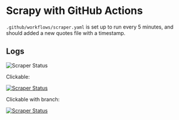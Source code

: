# Scrapy with GitHub Actions

`.github/workflows/scraper.yaml` is set up to run every 5 minutes,
and should added a new quotes file with a timestamp.

## Logs

![Scraper Status](https://github.com/msimoni18/test-scrapy-with-github-actions/actions/workflows/scraper.yaml/badge.svg)

Clickable:

[![Scraper Status](https://github.com/msimoni18/test-scrapy-with-github-actions/actions/workflows/scraper.yaml/badge.svg)](https://github.com/msimoni18/test-scrapy-with-github-actions/actions/workflows/scraper.yaml)

Clickable with branch:

[![Scraper Status](https://github.com/msimoni18/test-scrapy-with-github-actions/actions/workflows/scraper.yaml/badge.svg?branch=main)](https://github.com/msimoni18/test-scrapy-with-github-actions/actions/workflows/scraper.yaml)
